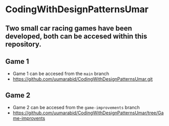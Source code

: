 # CodingWithDesignPatternsUmar

## Two small car racing games have been developed, both can be accesed within this repository.

## Game 1

- Game 1 can be accesed from the `main` branch 
-  https://github.com/uumarabid/CodingWithDesignPatternsUmar.git


## Game 2

- Game 2 can be accesed from the `game-improvements` branch
- https://github.com/uumarabid/CodingWithDesignPatternsUmar/tree/Game-improvents